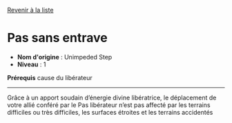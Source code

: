 [Revenir à la liste](list.md)

# Pas sans entrave

 * **Nom d'origine** : Unimpeded Step
 * **Niveau** : 1


<p><strong>Prérequis</strong> cause du libérateur</p>
<hr>
<p>Grâce à un apport soudain d’énergie divine libératrice, le déplacement de votre allié conféré par le Pas libérateur n’est pas affecté par les terrains difficiles ou très difficiles, les surfaces étroites et les terrains accidentés</p>
